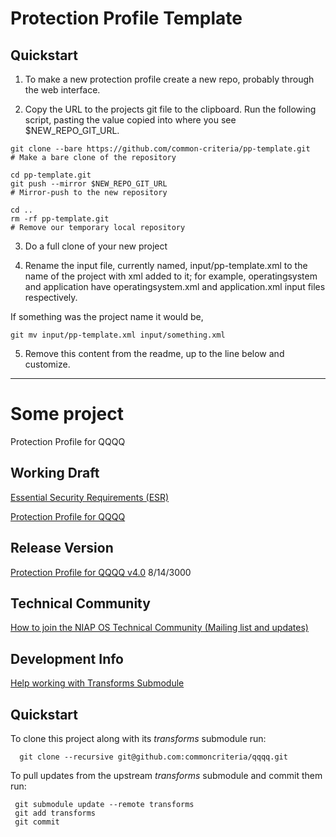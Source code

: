 Protection Profile Template
===============

Quickstart
----------

1. To make a new protection profile create a new repo, probably through the web interface. 


2. Copy the URL to the projects git file to the clipboard. Run the following script, pasting the value copied into where you see $NEW_REPO_GIT_URL.

````
git clone --bare https://github.com/common-criteria/pp-template.git
# Make a bare clone of the repository

cd pp-template.git
git push --mirror $NEW_REPO_GIT_URL
# Mirror-push to the new repository

cd ..
rm -rf pp-template.git
# Remove our temporary local repository
````

3. Do a full clone of your new project

4. Rename the input file, currently named, input/pp-template.xml to the name
of the project with xml added to it; for example, operatingsystem and application
have operatingsystem.xml and application.xml input files respectively.

If something was the project name it would be,

````
git mv input/pp-template.xml input/something.xml
````

5. Remove this content from the readme, up to the line below and customize. 

----

Some project
===============

Protection Profile for QQQQ


## Working Draft
[Essential Security Requirements (ESR)](http://common-criteria.rhcloud.com/project/output/project-esr.html)

[Protection Profile for QQQQ ](http://common-criteria.rhcloud.com/qqq/output/qqqq-release.html)

## Release Version
[Protection Profile for QQQQ v4.0](https://www.niap-ccevs.org/) 8/14/3000

## Technical Community
[How to join the NIAP OS Technical Community (Mailing list and updates)](
https://www.niap-ccevs.org/NIAP_Evolution/tech_communities.cfm)

## Development Info
[Help working with Transforms Submodule](https://github.com/commoncriteria/transforms/wiki/Working-with-Transforms-as-a-Submodule)

## Quickstart
To clone this project along with its _transforms_ submodule run:

````
  git clone --recursive git@github.com:commoncriteria/qqqq.git
````
To pull updates from the upstream _transforms_ submodule and commit them run:
````
 git submodule update --remote transforms
 git add transforms
 git commit
````
